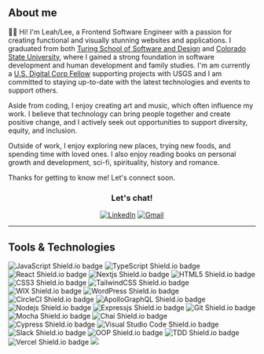 ## About me

👋🏾 Hi! I'm Leah/Lee, a Frontend Software Engineer with a passion for creating functional and visually stunning websites and applications. I graduated from both [Turing School of Software and Design](https://turing.edu/) and [Colorado State University](https://www.colostate.edu/), where I gained a strong foundation in software development and human development and family studies. I'm am currently a <a href="https://digitalcorps.gsa.gov/">U.S. Digital Corp Fellow</a> supporting projects with USGS and I am committed to staying up-to-date with the latest technologies and events to support others.

Aside from coding, I enjoy creating art and music, which often influence my work. I believe that technology can bring people together and create positive change, and I actively seek out opportunities to support diversity, equity, and inclusion.

Outside of work, I enjoy exploring new places, trying new foods, and spending time with loved ones. I also enjoy reading books on personal growth and development, sci-fi, spirituality, history and romance.

Thanks for getting to know me! Let's connect soon.

<h3 align="center">Let's chat!</h3>
<div align="center">
 <a href="https://www.linkedin.com/in/leah-young-fe/"><img src="https://img.shields.io/badge/LinkedIn-0E76A8?style=for-the-badge&logo=linkedin&logoColor=white" alt="LinkedIn"></a>
 <a href="mailto:younglee.fe@gmail.com"><img src="https://img.shields.io/badge/Gmail-DB4437?style=for-the-badge&logo=gmail&logoColor=white" alt="Gmail"></a>  
</div>

<hr />

## Tools & Technologies
<p>
  <img src="https://img.shields.io/badge/JavaScript-FCDC00?style=for-the-badge&logo=javascript&logoColor=white"alt="JavaScript Shield.io badge"/>
 <img src="https://img.shields.io/badge/TypeScript-007ACC?style=for-the-badge&logo=typescript&logoColor=white" alt="TypeScript Shield.io badge"/>
   <img src="https://img.shields.io/badge/React-5ED3F3?style=for-the-badge&logo=react&logoColor=white" alt="React Shield.io badge"/>
 <img src="https://img.shields.io/badge/next.js-000000?style=for-the-badge&logo=nextdotjs&logoColor=white" alt="Nextjs Shield.io badge" />
  <img src="https://img.shields.io/badge/HTML5-E34F26?style=for-the-badge&logo=html5&logoColor=white" alt="HTML5 Shield.io badge"/>
  <img src="https://img.shields.io/badge/CSS3-1572B6?style=for-the-badge&logo=css3&logoColor=white" alt="CSS3 Shield.io badge" />
 <img src="https://img.shields.io/badge/tailwindcss-%2338B2AC.svg?style=for-the-badge&logo=tailwind-css&logoColor=white" alt="TailwindCSS Shield.io badge" />
 <img src="https://img.shields.io/badge/wix-000?style=for-the-badge&logo=wix&logoColor=white"  alt="WIX Shield.io badge" />
 <img src="https://img.shields.io/badge/WordPress-%23117AC9.svg?style=for-the-badge&logo=WordPress&logoColor=white)" alt="WordPress Shield.io badge" />
 <img src="https://img.shields.io/badge/circle%20ci-%23161616.svg?style=for-the-badge&logo=circleci&logoColor=white"  alt="CircleCI Shield.io badge" />
 <img src="https://img.shields.io/badge/-ApolloGraphQL-311C87?style=for-the-badge&logo=apollo-graphql" alt="ApolloGraphQL Shield.io badge" />
  <img src="https://img.shields.io/badge/Node.js-339933?style=for-the-badge&logo=nodedotjs&logoColor=white" alt="Nodejs Shield.io badge" />
 <img src="https://img.shields.io/badge/express.js-%23404d59.svg?style=for-the-badge&logo=express&logoColor=%2361DAFB" alt="Expressjs Shield.io badge" />
  <img src="https://img.shields.io/badge/git-%23F05033.svg?style=for-the-badge&logo=git&logoColor=white" alt="Git Shield.io badge"/>
  <img src="https://img.shields.io/badge/Mocha-8C6849?style=for-the-badge&logo=Mocha&logoColor=white" alt="Mocha Shield.io badge"/>
  <img src="https://img.shields.io/badge/chai-9F0702?style=for-the-badge&logo=chai&logoColor=white" alt="Chai Shield.io badge"/>
  <img src="https://img.shields.io/badge/-cypress-%23E5E5E5?style=for-the-badge&logo=cypress&logoColor=058a5e" alt="Cypress Shield.io badge"/>
  <img src="https://img.shields.io/badge/Visual_Studio_Code-0078D4?style=for-the-badge&logo=visual%20studio%20code&logoColor=white" alt="Visual Studio Code Shield.io badge"/>
  <img src="https://img.shields.io/badge/Slack-601E69.svg?&style=for-the-badge&logo=slack&logoColor=white" alt="Slack Shield.io badge"/>
  <img src="https://img.shields.io/badge/OOP%20-FEAE2B.svg?&style=for-the-badge&logo=OOP&logoColor=white" alt="OOP Shield.io badge"/>
  <img src="https://img.shields.io/badge/TDD%20-FD8D6E.svg?&style=for-the-badge&logo=TDD&logoColor=white" alt="TDD Shield.io badge"/>
 <img src="https://img.shields.io/badge/vercel-%23000000.svg?style=for-the-badge&logo=vercel&logoColor=white" alt="Vercel Shield.io badge" />
 <img src="https://img.shields.io/badge/netlify-%23000000.svg?style=for-the-badge&logo=netlify&logoColor=#00C7B7" />
</p>
